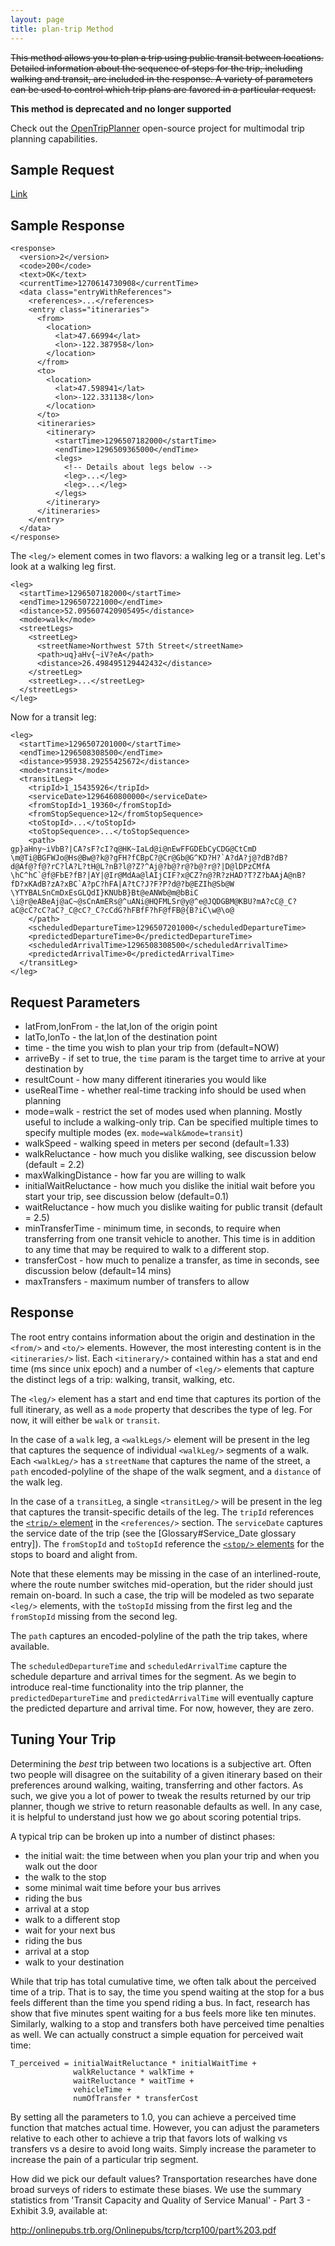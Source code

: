 ```yaml
---
layout: page
title: plan-trip Method
---
```


~~This method allows you to plan a trip using public transit between locations.  Detailed information about the sequence of steps for the trip, including walking and transit, are included in the response.  A variety of parameters can be used to control which trip plans are favored in a particular request.~~

**This method is deprecated and no longer supported**

Check out the [OpenTripPlanner](http://www.opentripplanner.org/) open-source project for multimodal trip planning capabilities.

## Sample Request

[Link](http://soak-api.pugetsound.onebusaway.org/api/where/plan-trip.json?key=TEST&amp;latFrom=47.669940&amp;lonFrom=-122.387958&amp;latTo=47.598941&amp;lonTo=-122.331138&amp;time=2011-01-31_12-48-00)

## Sample Response

    <response>
      <version>2</version>
      <code>200</code>
      <text>OK</text>
      <currentTime>1270614730908</currentTime>
      <data class="entryWithReferences">
        <references>...</references>
        <entry class="itineraries">
          <from>
            <location>
              <lat>47.66994</lat>
              <lon>-122.387958</lon>
            </location>
          </from>
          <to>
            <location>
              <lat>47.598941</lat>
              <lon>-122.331138</lon>
            </location>
          </to>
          <itineraries>
            <itinerary>
              <startTime>1296507182000</startTime>
              <endTime>1296509365000</endTime>
              <legs>
                <!-- Details about legs below -->
                <leg>...</leg>
                <leg>...</leg>
              </legs>
            </itinerary>
          </itineraries>
        </entry>
      </data>
    </response>

The `<leg/>` element comes in two flavors: a walking leg or a transit leg.  Let's look at a walking leg first.

    <leg>
      <startTime>1296507182000</startTime>
      <endTime>1296507221000</endTime>
      <distance>52.095607420905495</distance>
      <mode>walk</mode>
      <streetLegs>
        <streetLeg>
          <streetName>Northwest 57th Street</streetName>
          <path>uq}aHv{~iV?eA</path>
          <distance>26.498495129442432</distance>
        </streetLeg>
        <streetLeg>...</streetLeg>
      </streetLegs>
    </leg>

Now for a transit leg:

    <leg>
      <startTime>1296507201000</startTime>
      <endTime>1296508308500</endTime>
      <distance>95938.29255425672</distance>
      <mode>transit</mode>
      <transitLeg>
        <tripId>1_15435926</tripId>
        <serviceDate>1296460800000</serviceDate>
        <fromStopId>1_19360</fromStopId>
        <fromStopSequence>12</fromStopSequence>
        <toStopId>...</toStopId>
        <toStopSequence>...</toStopSequence>
        <path>
    gp}aHny~iVbB?|CA?sF?cI?q@HK~IaLd@i@nEwFFGDEbCyCDG@CtCmD
    \m@Ti@BGFWJo@Hs@Bw@?k@?gFH?fCBpC?@Cr@Gb@G^KD?H?`A?dA?j@?dB?dB?
    d@Af@?f@?rC?lA?L?tH@L?nB?l@?Z?^Aj@?b@?r@?b@?r@?|D@lDPzCMfA
    \hC^hC`@f@FbE?fB?|AY|@Ir@MdAa@lAIjCIF?x@CZ?n@?R?zHAD?T?Z?bAAjA@nB?
    fD?xKAdB?zA?xBC`A?pC?hFA|A?tC?J?F?P?d@?b@EZIh@Sb@W
    \YTYBALSnCmDxEsGLQdI}KNUbB}Bt@eANWb@m@bBiC
    \i@r@eABeAj@aC~@sCnAmERs@^uANi@HQFMLSr@y@^e@JQDGBM@KBU?mA?cC@_C?
    aC@cC?cC?aC?_C@cC?_C?cCdG?hFBfF?hF@fFB@{B?iC\w@\o@
        </path>
        <scheduledDepartureTime>1296507201000</scheduledDepartureTime>
        <predictedDepartureTime>0</predictedDepartureTime>
        <scheduledArrivalTime>1296508308500</scheduledArrivalTime>
        <predictedArrivalTime>0</predictedArrivalTime>
      </transitLeg>
    </leg>

## Request Parameters

* latFrom,lonFrom - the lat,lon of the origin point
* latTo,lonTo - the lat,lon of the destination point
* time - the time you wish to plan your trip from (default=NOW)
* arriveBy - if set to true, the `time` param is the target time to arrive at your destination by
* resultCount - how many different itineraries you would like
* useRealTime - whether real-time tracking info should be used when planning
* mode=walk - restrict the set of modes used when planning.  Mostly useful to include a walking-only trip.  Can be specified multiple times to specify multiple modes (ex. `mode=walk&mode=transit`)
* walkSpeed - walking speed in meters per second (default=1.33)
* walkReluctance - how much you dislike walking, see discussion below (default = 2.2)
* maxWalkingDistance - how far you are willing to walk
* initialWaitReluctance - how much you dislike the initial wait before you start your trip, see discussion below (default=0.1)
* waitReluctance - how much you dislike waiting for public transit (default = 2.5)
* minTransferTime - minimum time, in seconds, to require when transferring from one transit vehicle to another.  This time is in addition to any time that may be required to walk to a different stop.
* transferCost - how much to penalize a transfer, as time in seconds, see discussion below (default=14 mins)
* maxTransfers - maximum number of transfers to allow

## Response

The root entry contains information about the origin and destination in the `<from/>` and `<to/>` elements.  However, the most interesting content is in the `<itineraries/>` list.  Each `<itinerary/>` contained within has a stat and end time (ms since unix epoch) and a number of `<leg/>` elements that capture the distinct legs of a trip: walking, transit, walking, etc.

The `<leg/>` element has a start and end time that captures its portion of the full itinerary, as well as a `mode` property that describes the type of leg.  For now, it will either be `walk` or `transit`.

In the case of a `walk` leg, a `<walkLegs/>` element will be present in the leg that captures the sequence of individual `<walkLeg/>` segments of a walk.  Each `<walkLeg/>` has a `streetName` that captures the name of the street, a `path` encoded-polyline of the shape of the walk segment, and a `distance` of the walk leg.

In the case of a `transitLeg`, a single `<transitLeg/>` will be present in the leg that captures the transit-specific details of the leg.  The `tripId` references the [`<trip/>` element](/api/where/elements/trip) in the `<references/>` section.  The `serviceDate` captures the service date of the trip (see the [Glossary#Service_Date glossary entry]).  The `fromStopId` and `toStopId` reference the [`<stop/>` elements](/api/where/elements/stop) for the stops to board and alight from.

Note that these elements may be missing in the case of an interlined-route, where the route number switches mid-operation, but the rider should just remain on-board.  In such a case, the trip will be modeled as two separate `<leg/>` elements, with the `toStopId` missing from the first leg and the `fromStopId` missing from the second leg.

The `path` captures an encoded-polyline of the path the trip takes, where available.

The `scheduledDepartureTime` and `scheduledArrivalTime` capture the schedule departure and arrival times for the segment.  As we begin to introduce real-time functionality into the trip planner, the `predictedDepartureTime` and `predictedArrivalTime` will eventually capture the predicted departure and arrival time.  For now, however, they are zero.

## Tuning Your Trip

Determining the *best* trip between two locations is a subjective art.  Often two people will disagree on the suitability of a given itinerary based on their preferences around walking, waiting, transferring and other factors.  As such, we give you a lot of power to tweak the results returned by our trip planner, though we strive to return reasonable defaults as well.  In any case, it is helpful to understand just how we go about scoring potential trips.

A typical trip can be broken up into a number of distinct phases:

* the initial wait: the time between when you plan your trip and when you walk out the door
* the walk to the stop
* some minimal wait time before your bus arrives
* riding the bus
* arrival at a stop
* walk to a different stop
* wait for your next bus
* riding the bus
* arrival at a stop
* walk to your destination

While that trip has total cumulative time, we often talk about the perceived time of a trip.  That is to say, the time you spend waiting at the stop for a bus feels different than the time you spend riding a bus.  In fact, research has show that five minutes spent waiting for a bus feels more like ten minutes.  Similarly, walking to a stop and transfers both have perceived time penalties as well.  We can actually construct a simple equation for perceived wait time:

    T_perceived = initialWaitReluctance * initialWaitTime +
                  walkReluctance * walkTime +
                  waitReluctance * waitTime +
                  vehicleTime +
                  numOfTransfer * transferCost

By setting all the parameters to 1.0, you can achieve a perceived time function that matches actual time.  However, you can adjust the parameters relative to each other to achieve a trip that favors lots of walking vs transfers vs a desire to avoid long waits.  Simply increase the parameter to increase the pain of a particular trip segment.

How did we pick our default values?  Transportation researches have done broad surveys of riders to estimate these biases.  We use the summary statistics from 'Transit Capacity and Quality of Service Manual' - Part 3 - Exhibit 3.9, available at:

http://onlinepubs.trb.org/Onlinepubs/tcrp/tcrp100/part%203.pdf
